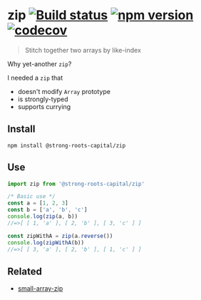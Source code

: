 # zip [![Build status](https://travis-ci.org/strong-roots-capital/zip.svg?branch=master)](https://travis-ci.org/strong-roots-capital/zip) [![npm version](https://img.shields.io/npm/v/@strong-roots-capital/zip.svg)](https://npmjs.org/package/@strong-roots-capital/zip) [![codecov](https://codecov.io/gh/strong-roots-capital/zip/branch/master/graph/badge.svg)](https://codecov.io/gh/strong-roots-capital/zip)

> Stitch together two arrays by like-index

Why yet-another `zip`?

I needed a `zip` that

- doesn't modify `Array` prototype
- is strongly-typed
- supports currying

## Install

```shell
npm install @strong-roots-capital/zip
```

## Use

```typescript
import zip from '@strong-roots-capital/zip'

/* Basic use */
const a = [1, 2, 3]
const b = ['a', 'b', 'c']
console.log(zip(a, b))
//=>[ [ 1, 'a' ], [ 2, 'b' ], [ 3, 'c' ] ]

const zipWithA = zip(a.reverse())
console.log(zipWithA(b))
//=>[ [ 3, 'a' ], [ 2, 'b' ], [ 1, 'c' ] ]
```

## Related

- [small-array-zip](https://github.com/Olian04/small-array-zip)
